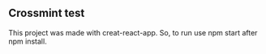## Crossmint test

This project was made with creat-react-app. So, to run use npm start after npm install.